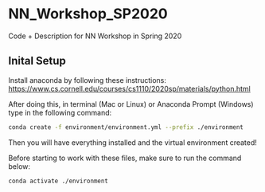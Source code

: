 # NN_Workshop_SP2020
Code + Description for NN Workshop in Spring 2020

## Inital Setup
Install anaconda by following these instructions: https://www.cs.cornell.edu/courses/cs1110/2020sp/materials/python.html

After doing this, in terminal (Mac or Linux) or Anaconda Prompt (Windows) type in the following command:

```bash
conda create -f environment/environment.yml --prefix ./environment
```

Then you will have everything installed and the virtual environment created!

Before starting to work with these files, make sure to run the command below:

```bash
conda activate ./environment
```
